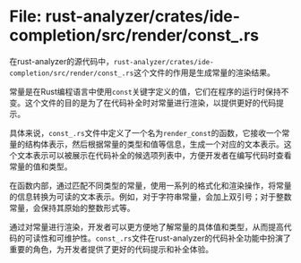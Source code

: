 # File: rust-analyzer/crates/ide-completion/src/render/const_.rs

在rust-analyzer的源代码中，`rust-analyzer/crates/ide-completion/src/render/const_.rs`这个文件的作用是生成常量的渲染结果。

常量是在Rust编程语言中使用`const`关键字定义的值，它们在程序的运行时保持不变。这个文件的目的是为了在代码补全时对常量进行渲染，以提供更好的代码提示。

具体来说，`const_.rs`文件中定义了一个名为`render_const`的函数，它接收一个常量的结构体表示，然后根据常量的类型和值等信息，生成一个对应的文本表示。这个文本表示可以被展示在代码补全的候选项列表中，方便开发者在编写代码时查看常量的值和类型。

在函数内部，通过匹配不同类型的常量，使用一系列的格式化和渲染操作，将常量的信息转换为可读的文本表示。例如，对于字符串常量，会加上双引号；对于整数常量，会保持其原始的整数形式等。

通过对常量进行渲染，开发者可以更方便地了解常量的具体值和类型，从而提高代码的可读性和可维护性。`const_.rs`文件在rust-analyzer的代码补全功能中扮演了重要的角色，为开发者提供了更好的代码提示和补全体验。

